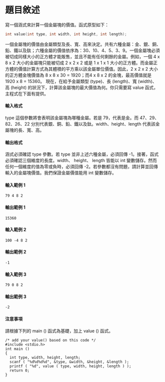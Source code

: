 # 題目敘述

寫一個涵式來計算一個金屬塊的價值。函式原型如下：
```C
int value(int type, int width, int height, int length);
```
一個金屬塊的價值由金屬類型及長、寬、高來決定。共有六種金屬：金、銀、銅、鉛、鐵以及鈦；六種金屬的價值依序為：30、10、4、5、3、9。一個金屬塊必須被切成同樣大小的正方體才能販售，並且不能有任何剩餘的金屬。例如，一個 4 x 8 x 2 大小的金屬塊只能被切成 2 x 2 x 2 或是 1 x 1 x 1 大小的正方體。而金屬正方體的價值計算方式為其體積的平方乘以該金屬單位價值。因此，2 x 2 x 2 大小的正方體金塊價值為 8 x 8 x 30 = 1920；而4 x 8 x 2 的金塊，最高價值就是 1920 x 8 = 15360。
現在，在給予金屬類型 (type)、長 (length)、寬 (width)、高 (height) 的狀況下，計算該金屬塊的最大價值為何。你只需要寫 value 函式，主程式在下面有提供。
#### 輸入格式
type 這個參數將會表明該金屬塊為哪種金屬。若是 79，代表是金。而 47、29、82、26、22 分別代表銀、銅、鉛、鐵以及鈦。width、height、length 代表該金屬塊的長、寬、高。
#### 輸出格式
涵式必須確認 type 參數。若 type 並非上述六種金屬，必須回傳 -1。接著，函式必須確認三個維度的長度。width、 height、 length 皆能以 int 變數儲存。然而任何一個維度的值為零或負時，必須回傳 -2。若參數都沒有問題，請計算並回傳輸入的金屬塊價值。我們保證金屬價值能用 int 變數儲存。
#### 輸入範例 1
```
79 4 8 2
```
#### 輸出範例 1
```
15360
```
#### 輸入範例 2
```
100 -4 8 2
```
#### 輸出範例 2
```
-1
```
#### 輸入範例 3
```
79 0 8 2
```
#### 輸出範例 3
```
-2
```
#### 注意事項
請根據下列的 main () 函式為基礎，加上 value () 函式。
```
/* add your value() based on this code */
#include <stdio.h>
int main ()
{
  int type, width, height, length;
  scanf ( "%d%d%d%d", &type, &width, &height, &length );
  printf ( "%d", value ( type, width, height, length ) );
  return 0;
}
```
